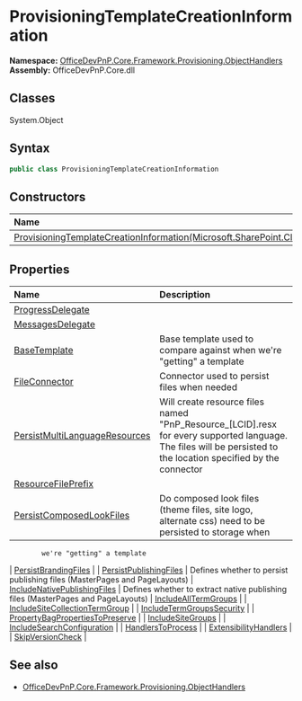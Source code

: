 # ProvisioningTemplateCreationInformation

**Namespace:** [OfficeDevPnP.Core.Framework.Provisioning.ObjectHandlers](OfficeDevPnP.Core.Framework.Provisioning.ObjectHandlers.md)  
**Assembly:** OfficeDevPnP.Core.dll  
## Classes
System.Object  
## Syntax
```C#
public class ProvisioningTemplateCreationInformation
```
## Constructors
|**Name**|**Description**|
|:-----|:-----|
| [ProvisioningTemplateCreationInformation(Microsoft.SharePoint.Client.Web)](ProvisioningTemplateCreationInformationconstructor1details.md) | 
## Properties
|**Name**|**Description**|
|:-----|:-----|
| [ProgressDelegate](ProvisioningTemplateCreationInformation.ProgressDelegate.md) | 
| [MessagesDelegate](ProvisioningTemplateCreationInformation.MessagesDelegate.md) | 
| [BaseTemplate](ProvisioningTemplateCreationInformation.BaseTemplate.md) | Base template used to compare against when we're "getting" a template
| [FileConnector](ProvisioningTemplateCreationInformation.FileConnector.md) | Connector used to persist files when needed
| [PersistMultiLanguageResources](ProvisioningTemplateCreationInformation.PersistMultiLanguageResources.md) | Will create resource files named "PnP_Resource_[LCID].resx for every supported language. The files will be persisted to the location specified by the connector
| [ResourceFilePrefix](ProvisioningTemplateCreationInformation.ResourceFilePrefix.md) | 
| [PersistComposedLookFiles](ProvisioningTemplateCreationInformation.PersistComposedLookFiles.md) | Do composed look files (theme files, site logo, alternate css) need to be persisted to storage when 
            we're "getting" a template
| [PersistBrandingFiles](ProvisioningTemplateCreationInformation.PersistBrandingFiles.md) | 
| [PersistPublishingFiles](ProvisioningTemplateCreationInformation.PersistPublishingFiles.md) | Defines whether to persist publishing files (MasterPages and PageLayouts)
| [IncludeNativePublishingFiles](ProvisioningTemplateCreationInformation.IncludeNativePublishingFiles.md) | Defines whether to extract native publishing files (MasterPages and PageLayouts)
| [IncludeAllTermGroups](ProvisioningTemplateCreationInformation.IncludeAllTermGroups.md) | 
| [IncludeSiteCollectionTermGroup](ProvisioningTemplateCreationInformation.IncludeSiteCollectionTermGroup.md) | 
| [IncludeTermGroupsSecurity](ProvisioningTemplateCreationInformation.IncludeTermGroupsSecurity.md) | 
| [PropertyBagPropertiesToPreserve](ProvisioningTemplateCreationInformation.PropertyBagPropertiesToPreserve.md) | 
| [IncludeSiteGroups](ProvisioningTemplateCreationInformation.IncludeSiteGroups.md) | 
| [IncludeSearchConfiguration](ProvisioningTemplateCreationInformation.IncludeSearchConfiguration.md) | 
| [HandlersToProcess](ProvisioningTemplateCreationInformation.HandlersToProcess.md) | 
| [ExtensibilityHandlers](ProvisioningTemplateCreationInformation.ExtensibilityHandlers.md) | 
| [SkipVersionCheck](ProvisioningTemplateCreationInformation.SkipVersionCheck.md) | 
## See also
- [OfficeDevPnP.Core.Framework.Provisioning.ObjectHandlers](OfficeDevPnP.Core.Framework.Provisioning.ObjectHandlers.md)
